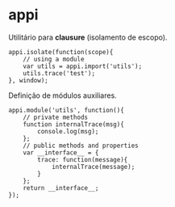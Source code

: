 # appi

Utilitário para __clausure__ (isolamento de escopo).

    appi.isolate(function(scope){
        // using a module
        var utils = appi.import('utils');
        utils.trace('test');
    }, window);

Definição de módulos auxiliares.

    appi.module('utils', function(){
        // private methods
        function internalTrace(msg){
            console.log(msg);
        };
        // public methods and properties
        var __interface__ = {
            trace: function(message){
                internalTrace(message);
            }
        };
        return __interface__;
    });